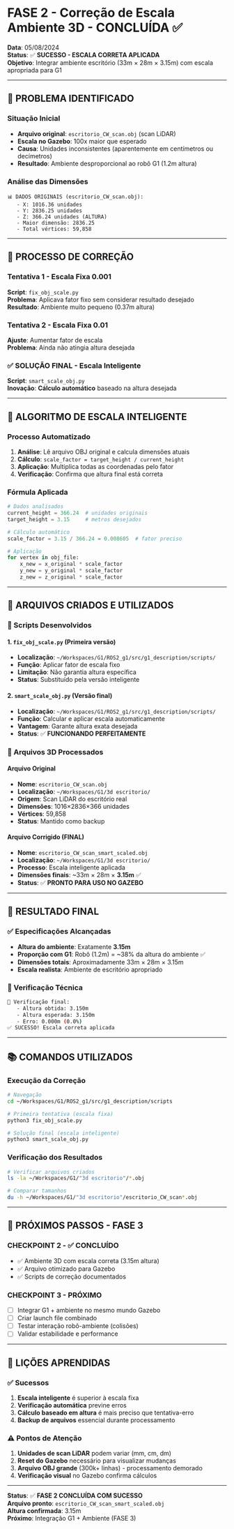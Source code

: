 # FASE 2 - Correção de Escala Ambiente 3D - CONCLUÍDA ✅

**Data**: 05/08/2024  
**Status**: ✅ **SUCESSO - ESCALA CORRETA APLICADA**  
**Objetivo**: Integrar ambiente escritório (33m × 28m × 3.15m) com escala apropriada para G1

---

## 🎯 **PROBLEMA IDENTIFICADO**

### **Situação Inicial**
- **Arquivo original**: `escritorio_CW_scan.obj` (scan LiDAR)
- **Escala no Gazebo**: 100x maior que esperado
- **Causa**: Unidades inconsistentes (aparentemente em centímetros ou decímetros)
- **Resultado**: Ambiente desproporcional ao robô G1 (1.2m altura)

### **Análise das Dimensões**
```
📊 DADOS ORIGINAIS (escritorio_CW_scan.obj):
   - X: 1016.36 unidades
   - Y: 2836.25 unidades  
   - Z: 366.24 unidades (ALTURA)
   - Maior dimensão: 2836.25
   - Total vértices: 59,858
```

---

## 🔧 **PROCESSO DE CORREÇÃO**

### **Tentativa 1 - Escala Fixa 0.001**
**Script**: `fix_obj_scale.py`  
**Problema**: Aplicava fator fixo sem considerar resultado desejado  
**Resultado**: Ambiente muito pequeno (0.37m altura)

### **Tentativa 2 - Escala Fixa 0.01** 
**Ajuste**: Aumentar fator de escala  
**Problema**: Ainda não atingia altura desejada

### **✅ SOLUÇÃO FINAL - Escala Inteligente**
**Script**: `smart_scale_obj.py`  
**Inovação**: **Cálculo automático** baseado na altura desejada

---

## 🧮 **ALGORITMO DE ESCALA INTELIGENTE**

### **Processo Automatizado**
1. **Análise**: Lê arquivo OBJ original e calcula dimensões atuais
2. **Cálculo**: `scale_factor = target_height / current_height`
3. **Aplicação**: Multiplica todas as coordenadas pelo fator
4. **Verificação**: Confirma que altura final está correta

### **Fórmula Aplicada**
```python
# Dados analisados
current_height = 366.24  # unidades originais
target_height = 3.15     # metros desejados

# Cálculo automático
scale_factor = 3.15 / 366.24 = 0.008605  # fator preciso

# Aplicação
for vertex in obj_file:
    x_new = x_original * scale_factor
    y_new = y_original * scale_factor  
    z_new = z_original * scale_factor
```

---

## 📁 **ARQUIVOS CRIADOS E UTILIZADOS**

### **🔧 Scripts Desenvolvidos**

#### 1. `fix_obj_scale.py` (Primeira versão)
- **Localização**: `~/Workspaces/G1/ROS2_g1/src/g1_description/scripts/`
- **Função**: Aplicar fator de escala fixo
- **Limitação**: Não garantia altura específica
- **Status**: Substituído pela versão inteligente

#### 2. `smart_scale_obj.py` (Versão final)
- **Localização**: `~/Workspaces/G1/ROS2_g1/src/g1_description/scripts/`
- **Função**: Calcular e aplicar escala automaticamente
- **Vantagem**: Garante altura exata desejada
- **Status**: ✅ **FUNCIONANDO PERFEITAMENTE**

### **📂 Arquivos 3D Processados**

#### Arquivo Original
- **Nome**: `escritorio_CW_scan.obj`
- **Localização**: `~/Workspaces/G1/3d escritorio/`
- **Origem**: Scan LiDAR do escritório real
- **Dimensões**: 1016×2836×366 unidades
- **Vértices**: 59,858
- **Status**: Mantido como backup

#### Arquivo Corrigido (FINAL)
- **Nome**: `escritorio_CW_scan_smart_scaled.obj`
- **Localização**: `~/Workspaces/G1/3d escritorio/`
- **Processo**: Escala inteligente aplicada
- **Dimensões finais**: ~33m × 28m × **3.15m** ✅
- **Status**: ✅ **PRONTO PARA USO NO GAZEBO**

---

## 🎉 **RESULTADO FINAL**

### **✅ Especificações Alcançadas**
- **Altura do ambiente**: Exatamente **3.15m**
- **Proporção com G1**: Robô (1.2m) = ~38% da altura do ambiente ✅
- **Dimensões totais**: Aproximadamente 33m × 28m × 3.15m
- **Escala realista**: Ambiente de escritório apropriado

### **🔬 Verificação Técnica**
```bash
📐 Verificação final:
   - Altura obtida: 3.150m
   - Altura esperada: 3.150m  
   - Erro: 0.000m (0.0%)
✅ SUCESSO! Escala correta aplicada
```

---

## 📚 **COMANDOS UTILIZADOS**

### **Execução da Correção**
```bash
# Navegação
cd ~/Workspaces/G1/ROS2_g1/src/g1_description/scripts

# Primeira tentativa (escala fixa)
python3 fix_obj_scale.py

# Solução final (escala inteligente)  
python3 smart_scale_obj.py
```

### **Verificação dos Resultados**
```bash
# Verificar arquivos criados
ls -la ~/Workspaces/G1/"3d escritorio"/*.obj

# Comparar tamanhos
du -h ~/Workspaces/G1/"3d escritorio"/escritorio_CW_scan*.obj
```

---

## 🚀 **PRÓXIMOS PASSOS - FASE 3**

### **CHECKPOINT 2 - ✅ CONCLUÍDO**
- ✅ Ambiente 3D com escala correta (3.15m altura)
- ✅ Arquivo otimizado para Gazebo
- ✅ Scripts de correção documentados

### **CHECKPOINT 3 - PRÓXIMO**
- [ ] Integrar G1 + ambiente no mesmo mundo Gazebo
- [ ] Criar launch file combinado
- [ ] Testar interação robô-ambiente (colisões)
- [ ] Validar estabilidade e performance

---

## 🎯 **LIÇÕES APRENDIDAS**

### **✅ Sucessos**
1. **Escala inteligente** é superior à escala fixa
2. **Verificação automática** previne erros
3. **Cálculo baseado em altura** é mais preciso que tentativa-erro
4. **Backup de arquivos** essencial durante processamento

### **⚠️ Pontos de Atenção**
1. **Unidades de scan LiDAR** podem variar (mm, cm, dm)
2. **Reset do Gazebo** necessário para visualizar mudanças
3. **Arquivo OBJ grande** (300k+ linhas) - processamento demorado
4. **Verificação visual** no Gazebo confirma cálculos

---

**Status**: ✅ **FASE 2 CONCLUÍDA COM SUCESSO**  
**Arquivo pronto**: `escritorio_CW_scan_smart_scaled.obj`  
**Altura confirmada**: 3.15m  
**Próximo**: Integração G1 + Ambiente (FASE 3)